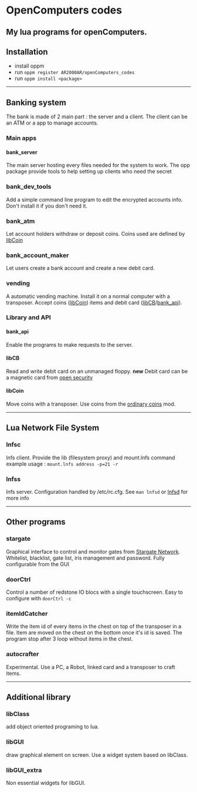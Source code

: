 # OpenComputers codes
My lua programs for openComputers.
---
## Installation
- install oppm
- run `oppm register AR2000AR/openComputers_codes`
- run `oppm install <package>`
---
## Banking system
The bank is made of 2 main part : the server and a client. The client can be an ATM or a app to manage accounts.

### Main apps
#### bank_server
The main server hosting every files needed for the system to work.
The opp package provide tools to help setting up clients who need the secret

### bank_dev_tools
Add a simple command line program to edit the encrypted accounts info. Don't install it if you don't need it.

### bank_atm
Let account holders withdraw or deposit coins. Coins used are defined by [libCoin](libCoin)

### bank_account_maker
Let users create a bank account and create a new debit card.

### vending
A automatic vending machine. Install it on a normal computer with a transposer. Accept coins ([libCoin](libCoin)) items and debit card ([libCB](libCB)/[bank_api](bank_api)).

### Library and API

#### bank_api
Enable the programs to make requests to the server.

#### libCB
Read and write debit card on an unmanaged floppy.
**new** Debit card can be a magnetic card from [open security](https://www.curseforge.com/minecraft/mc-mods/opensecurity)

#### libCoin
Move coins with a transposer. Use coins from the [ordinary coins](https://www.curseforge.com/minecraft/mc-mods/ordinary-coins) mod.  

---
## Lua Network File System

### lnfsc
lnfs client. Provide the lib (filesystem proxy) and mount.lnfs command
example usage : `mount.lnfs address -p=21 -r`

### lnfss
lnfs server. Configuration handled by /etc/rc.cfg. See `man lnfsd` or [lnfsd](lnfs/lnfsd) for more info

---
## Other programs

### stargate
Graphical interface to control and monitor gates from [Stargate Network](https://www.curseforge.com/minecraft/mc-mods/stargate-network). Whitelist, blacklist, gate list, iris management and password. Fully configurable from the GUI

### doorCtrl
Control a number of redstone IO blocs with a single touchscreen. Easy to configure with `doorCtrl -c`

### itemIdCatcher
Write the item id of every items in the chest on top of the transposer in a file. Item are moved on the chest on the bottom once it's id is saved. The program stop after 3 loop without items in the chest.

### autocrafter
Experimental. Use a PC, a Robot, linked card and a transposer to craft items.

---
## Additional library

### libClass
add object oriented programing to lua.

### libGUI
draw graphical element on screen. Use a widget system based on libClass.

### libGUI_extra
Non essential widgets for libGUI.
